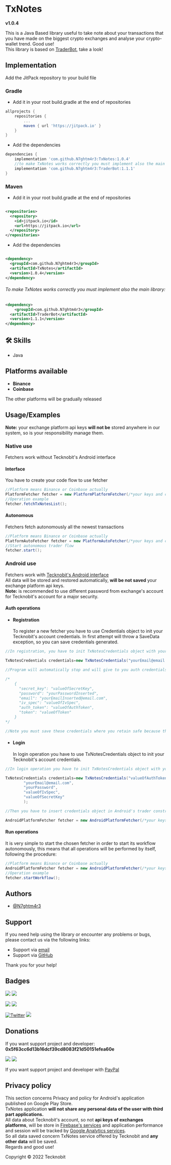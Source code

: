 # TxNotes
**v1.0.4**

This is a Java Based library useful to take note about your transactions that you have made on the biggest crypto
exchanges and analyse your crypto-wallet trend. Good use! <br>
This library is based on <a href="https://github.com/N7ghtm4r3/TraderBot/blob/main/README.md">TraderBot<a/>, take a
look!

## Implementation

Add the JitPack repository to your build file

### Gradle

- Add it in your root build.gradle at the end of repositories

```gradle
allprojects {
    repositories {
        ...
        maven { url 'https://jitpack.io' }
    }
}
```

- Add the dependencies

```gradle
dependencies {
	implementation 'com.github.N7ghtm4r3:TxNotes:1.0.4'
	//to make TxNotes works correctly you must implement also the main library:
	implementation 'com.github.N7ghtm4r3:TraderBot:1.1.1'
}
```

### Maven

- Add it in your root build.gradle at the end of repositories

```xml

<repositories>
  <repository>
    <id>jitpack.io</id>
    <url>https://jitpack.io</url>
  </repository>
</repositories>
```

- Add the dependencies

```xml

<dependency>
  <groupId>com.github.N7ghtm4r3</groupId>
  <artifactId>TxNotes</artifactId>
  <version>1.0.4</version>
</dependency>
```
###### To make TxNotes works correctly you must implement also the main library:
	
```xml
<dependency>
    <groupId>com.github.N7ghtm4r3</groupId>
  <artifactId>TraderBot</artifactId>
  <version>1.1.1</version>
</dependency>
```

## 🛠 Skills

- Java

## Platforms available

- **Binance**
- **Coinbase**

The other platforms will be gradually released

## Usage/Examples

**Note:** your exchange platform api keys **will not be** stored anywhere in our system, so is your responsibility
manage them.

### Native use

Fetchers work without Tecknobit's Android interface

#### Interface

You have to create your code flow to use fetcher

```java
//Platform means Binance or Coinbase actually
PlatformFetcher fetcher = new PlatformPlatformFetcher(/*your keys and constructor params*/);
//Operation example
fetcher.fetchTxNotesList();
```

#### Autonomous

Fetchers fetch autonomously all the newest transactions

```java
//Platform means Binance or Coinbase actually
PlatformAutoFetcher fetcher = new PlatformAutoFetcher(/*your keys and constructor params*/);
//Start autonomous trader flow 
fetcher.start();
```

### Android use

Fetchers work with <a href="https://play.google.com/store/apps/details?id=com.tecknobit.txnotes">Tecknobit's Android
interface </a><br>
All data will be stored and restored automatically, **will be not saved** your exchange platform api keys. <br>
**Note:** is recommended to use different password from exchange's account for Tecknobit's account for a major security.

#### Auth operations

- #### Registration
  To register a new fetcher you have to use Credentials object to init your Tecknobit's account credentials.
  In first attempt will throw a SaveData exception, so you can save credentials generated.

```java
//In registration, you have to init TxNotesCredentials object with your email and password for Tecknobit's account.

TxNotesCredentials credentials=new TxNotesCredentials("yourEmail@email.com","yourPassword");

//Program will automatically stop and will give to you auth credentials in this format:

/*     
    {
      "secret_key": "valueOfSecretKey",
      "password": "yourPasswordInserted",
      "email": "yourEmailInserted@email.com",
      "iv_spec": "valueOfIvSpec",
      "auth_token": "valueOfAuthToken",
      "token": "valueOfToken"
    }
*/

//Note you must save these credentials where you retain safe because them are needed in auth operations.
```

- #### Login
  In login operation you have to use TxNotesCredentials object to init your Tecknobit's account credentials.

```java
//In login operation you have to init TxNotesCredentials object with your credentials given from Registration

TxNotesCredentials credentials=new TxNotesCredentials("valueOfAuthToken",
        "yourEmail@email.com",
        "yourPassword",
        "valueOfIvSpec",
        "valueOfSecretKey"
        );

//Then you have to insert credentials object in Android's trader constructor and trader will start with your Tecknobit's account.

AndroidPlatformFetcher fetcher = new AndroidPlatformFetcher(/*your keys and constructor params*/,credentials);

```

#### Run operations

It is very simple to start the chosen fetcher in order to start its workflow autonomously, this means that all
operations will be performed by itself, following the procedure:

```java
//Platform means Binance or Coinbase actually
AndroidPlatformFetcher fetcher = new AndroidPlatformFetcher(/*your keys and constructor params*/,credentials);
//Operation example
fetcher.startWorkflow();
```

## Authors

- [@N7ghtm4r3](https://www.github.com/N7ghtm4r3)

## Support

If you need help using the library or encounter any problems or bugs, please contact us via the following links:

- Support via <a href="mailto:infotecknobitcompany@gmail.com">email</a>
- Support via <a href="https://github.com/N7ghtm4r3/TxNotes/issues/new">GitHub</a>

Thank you for your help!

## Badges

[![](https://img.shields.io/badge/Google_Play-414141?style=for-the-badge&logo=google-play&logoColor=white)](https://play.google.com/store/apps/developer?id=Tecknobit)
[![](https://img.shields.io/badge/Java-ED8B00?style=for-the-badge&logo=java&logoColor=white)](https://www.oracle.com/java/)

[![](https://img.shields.io/badge/Coinbase-0052FF?style=for-the-badge&logo=Coinbase&logoColor=white)](https://docs.cloud.coinbase.com/commerce/docs)
[![](https://img.shields.io/badge/Binance-FCD535?style=for-the-badge&logo=binance&logoColor=white)](https://binance-docs.github.io/apidocs/spot/en/#general-api-information)

[![Twitter](https://img.shields.io/twitter/url/https/twitter.com/cloudposse.svg?style=social&label=Tecknobit)](https://twitter.com/tecknobit)
[![](https://jitpack.io/v/N7ghtm4r3/TxNotes.svg)](https://jitpack.io/#N7ghtm4r3/TraderBot)

## Donations

If you want support project and developer: **0x5f63cc6d13b16dcf39cd8083f21d50151efea60e**

![](https://img.shields.io/badge/Bitcoin-000000?style=for-the-badge&logo=bitcoin&logoColor=white)
![](https://img.shields.io/badge/Ethereum-3C3C3D?style=for-the-badge&logo=Ethereum&logoColor=white)

If you want support project and developer with <a href="https://www.paypal.com/donate/?hosted_button_id=5QMN5UQH7LDT4">
PayPal</a>

## Privacy policy

This section concerns Privacy and policy for Android's application published on Google Play Store. <br>
TxNotes application **will not share any personal data of the user with third part applications.** <br>
All data about Tecknobit's account, so not **api keys of exchanges platforms**, will be store
in <a href="https://firebase.google.com/">Firebase's services</a>
and application performance and session will be tracked by <a href="https://analytics.google.com/">Google Analytics
services</a>. <br>
So all data saved concern TxNotes service offered by Tecknobit and **any other data** will be saved. <br>
Regards and good use!

Copyright © 2022 Tecknobit
